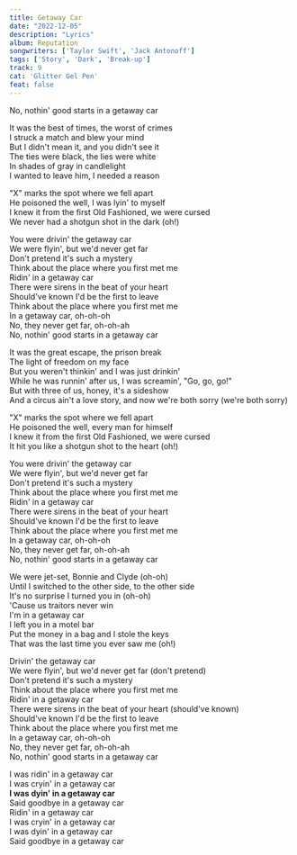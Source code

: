 ```yaml
---
title: Getaway Car
date: "2022-12-05"
description: "Lyrics"
album: Reputation
songwriters: ['Taylor Swift', 'Jack Antonoff']
tags: ['Story', 'Dark', 'Break-up']
track: 9
cat: 'Glitter Gel Pen'
feat: false
---
```

<p className='chorus'>
No, nothin' good starts in a getaway car <br />
</p>
<p className='verse-one'>
It was the best of times, the worst of crimes <br />
I struck a match and blew your mind <br />
But I didn't mean it, and you didn't see it <br />
The ties were black, the lies were white <br />
In shades of gray in candlelight <br />
I wanted to leave him, I needed a reason <br />
</p>
<p className='pre-chorus'>
"X" marks the spot where we fell apart <br />
He poisoned the well, I was lyin' to myself <br />
I knew it from the first Old Fashioned, we were cursed <br />
We never had a shotgun shot in the dark (oh!) <br />
</p>
<p className='chorus'>
You were drivin' the getaway car <br />
We were flyin', but we'd never get far <br />
Don't pretend it's such a mystery <br />
Think about the place where you first met me <br />
Ridin' in a getaway car <br />
There were sirens in the beat of your heart <br />
Should've known I'd be the first to leave <br />
Think about the place where you first met me <br />
In a getaway car, oh-oh-oh <br />
No, they never get far, oh-oh-ah <br />
No, nothin' good starts in a getaway car <br />
</p>
<p className='verse-two'>
It was the great escape, the prison break <br />
The light of freedom on my face <br />
But you weren't thinkin' and I was just drinkin' <br />
While he was runnin' after us, I was screamin', "Go, go, go!" <br />
But with three of us, honey, it's a sideshow <br />
And a circus ain't a love story, and now we're both sorry (we're both sorry) <br />
</p>
<p className='pre-chorus'>
"X" marks the spot where we fell apart <br />
He poisoned the well, every man for himself <br />
I knew it from the first Old Fashioned, we were cursed <br />
It hit you like a shotgun shot to the heart (oh!) <br />
</p>
<p className='chorus'>
You were drivin' the getaway car <br />
We were flyin', but we'd never get far <br />
Don't pretend it's such a mystery <br />
Think about the place where you first met me <br />
Ridin' in a getaway car <br />
There were sirens in the beat of your heart <br />
Should've known I'd be the first to leave <br />
Think about the place where you first met me <br />
In a getaway car, oh-oh-oh <br />
No, they never get far, oh-oh-ah <br />
No, nothin' good starts in a getaway car <br />
</p>
<p className='bridge'>
We were jet-set, Bonnie and Clyde (oh-oh) <br />
Until I switched to the other side, to the other side <br />
It's no surprise I turned you in (oh-oh) <br />
'Cause us traitors never win <br />
I'm in a getaway car <br />
I left you in a motel bar <br />
Put the money in a bag and I stole the keys <br />
That was the last time you ever saw me (oh!) <br />
</p>
<p className='chorus'>
Drivin' the getaway car <br />
We were flyin', but we'd never get far (don't pretend) <br />
Don't pretend it's such a mystery <br />
Think about the place where you first met me <br />
Ridin' in a getaway car <br />
There were sirens in the beat of your heart (should've known) <br />
Should've known I'd be the first to leave <br />
Think about the place where you first met me <br />
In a getaway car, oh-oh-oh <br />
No, they never get far, oh-oh-ah <br />
No, nothin' good starts in a getaway car <br />
</p>
<p className='outro'>
I was ridin' in a getaway car <br />
I was cryin' in a getaway car <br />
<strong className="fav-line">
I was dyin' in a getaway car <br />
</strong>
Said goodbye in a getaway car <br />
Ridin' in a getaway car <br />
I was cryin' in a getaway car <br />
I was dyin' in a getaway car <br />
Said goodbye in a getaway car <br />
</p>
